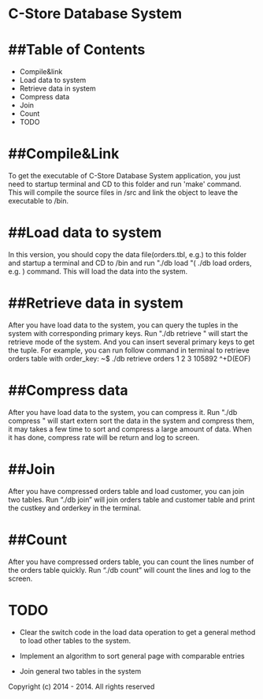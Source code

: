 #			     C-Store Database System


##Table of Contents		
==================
  
* Compile&link
* Load data to system
* Retrieve data in system
* Compress data
* Join
* Count
* TODO

##Compile&Link
============

To get the executable of C-Store Database System application, you just need to startup terminal and CD to this folder and run 'make' command. This will compile the source files in /src and link the object to leave the executable to /bin. 
  

##Load data to system
===================

In this version, you should copy the data file(orders.tbl, e.g.) to this folder and startup a terminal and CD to /bin and run "./db load <datafile>"( ./db load orders, e.g. ) command. This will load the data into the system.


##Retrieve data in system
=======================

After you have load data to the system, you can query the tuples in the system with corresponding primary keys. Run "./db retrieve <tablename>" will start the retrieve mode of the system. And you can insert several primary keys to get the tuple. For example, you can run follow command in terminal to retrieve orders table with order_key:
~$ ./db retrieve orders
1
2
3
105892
^+D(EOF)

##Compress data
=============

After you have load data to the system, you can compress it. Run "./db compress " will start extern sort the data in the system and compress them, it may takes a few time to sort and compress a large amount of data. When it has done, compress rate will be return and log to screen.

##Join
=====

After you have compressed orders table and load customer, you can join two tables. Run “./db join” will join orders table and customer table and print the custkey and orderkey in the terminal.

##Count
======

After you have compressed orders table, you can count the lines number of the orders table quickly. Run “./db count” will count the lines and log to the screen.

TODO
====

   
   * Clear the switch code in the load data operation to get a general method to load 
     other tables to the system.

   * Implement an algorithm to sort general page with comparable entries
   
   * Join general two tables in the system

 Copyright (c) 2014 - 2014. All rights reserved

